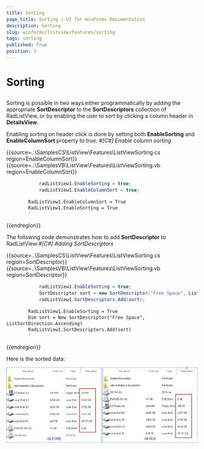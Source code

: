 ```yaml
---
title: Sorting
page_title: Sorting | UI for WinForms Documentation
description: Sorting
slug: winforms/listview/features/sorting
tags: sorting
published: True
position: 3
---
```


# Sorting



## 

Sorting is possible in two ways either programmatically by adding the appropriate 
        	__SortDescriptor__ to the __SortDescriptors__ collection 
        	of RadListView, or by enabling the user to sort by clicking a column header in __DetailsView__.
        

Enabling sorting on header click is done by setting both __EnableSorting__ and
            __EnableColumnSort__ property to *true*.
        #_[C#] Enable column sorting_

	



{{source=..\SamplesCS\ListView\Features\ListViewSorting.cs region=EnableColumnSort}} 
{{source=..\SamplesVB\ListView\Features\ListViewSorting.vb region=EnableColumnSort}} 

````C#
            radListView1.EnableSorting = true;
            radListView1.EnableColumnSort = true;
````
````VB.NET
        RadListView1.EnableColumnSort = True
        RadListView1.EnableSorting = True
        '
````

{{endregion}} 




The following code demonstrates how to add __SortDescriptor__ to RadListView:#_[C#] Adding SortDescriptors_

	



{{source=..\SamplesCS\ListView\Features\ListViewSorting.cs region=SortDescriptor}} 
{{source=..\SamplesVB\ListView\Features\ListViewSorting.vb region=SortDescriptor}} 

````C#
            radListView1.EnableSorting = true;
            SortDescriptor sort = new SortDescriptor("Free Space", ListSortDirection.Ascending);
            radListView1.SortDescriptors.Add(sort);
````
````VB.NET
        RadListView1.EnableSorting = True
        Dim sort = New SortDescriptor("Free Space", ListSortDirection.Ascending)
        RadListView1.SortDescriptors.Add(sort)
        '
````

{{endregion}} 




Here is the sorted data:

![listview-features-sorting](images/listview-features-sorting.png)
